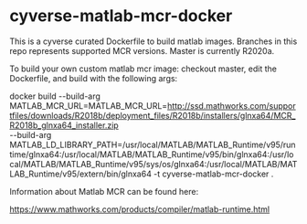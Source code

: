 # cyverse-matlab-mcr-docker
This is a cyverse curated Dockerfile to build matlab images. Branches in this repo represents supported MCR versions. Master is currently R2020a.

To build your own custom matlab mcr image: checkout master, edit the Dockerfile, and build with the following args:

docker build --build-arg MATLAB_MCR_URL=MATLAB_MCR_URL=http://ssd.mathworks.com/supportfiles/downloads/R2018b/deployment_files/R2018b/installers/glnxa64/MCR_R2018b_glnxa64_installer.zip \
--build-arg MATLAB_LD_LIBRARY_PATH=/usr/local/MATLAB/MATLAB_Runtime/v95/runtime/glnxa64:/usr/local/MATLAB/MATLAB_Runtime/v95/bin/glnxa64:/usr/local/MATLAB/MATLAB_Runtime/v95/sys/os/glnxa64:/usr/local/MATLAB/MATLAB_Runtime/v95/extern/bin/glnxa64  -t cyverse-matlab-mcr-docker .

Information about Matlab MCR can be found here:

https://www.mathworks.com/products/compiler/matlab-runtime.html
